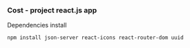 ### Cost - project react.js app

Dependencies install

```
npm install json-server react-icons react-router-dom uuid